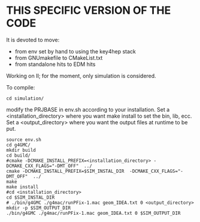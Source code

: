 # THIS SPECIFIC VERSION OF THE CODE
It is devoted to move:
<ul>
   <li> from env set by hand to using the key4hep stack </li>
   <li> from GNUmakefile to CMakeList.txt </li>
   <li> from standalone hits to EDM hits </li>
</ul>
Working on II; for the moment, only simulation is considered.

To compile:
```
cd simulation/
```
modify the PRJBASE in env.sh according to your installation.
Set a <installation_directory> where you want make install to set the bin, lib, ecc.
Set a <output_directory> where you want the output files at runtime to be put.
```
source env.sh
cd g4GMC/
mkdir build
cd build/
#cmake -DCMAKE_INSTALL_PREFIX=<installation_directory> -DCMAKE_CXX_FLAGS="-DMT_OFF"  ../
cmake -DCMAKE_INSTALL_PREFIX=$SIM_INSTAL_DIR  -DCMAKE_CXX_FLAGS="-DMT_OFF"  ../
make
make install
#cd <installation_directory> 
cd $SIM_INSTAL_DIR
# ./bin/g4GMC ./g4mac/runPFix-1.mac geom_IDEA.txt 0 <output_directory>
mkdir -p $SIM_OUTPUT_DIR
./bin/g4GMC ./g4mac/runPFix-1.mac geom_IDEA.txt 0 $SIM_OUTPUT_DIR

```

